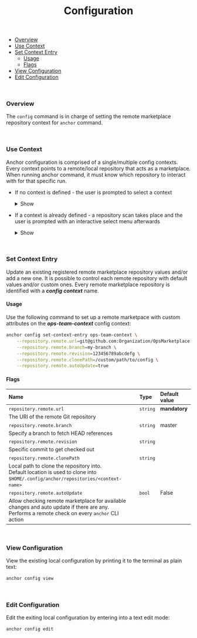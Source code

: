 <h1 id="configuration" align="center">Configuration<br><br></h1>

- [Overview](#overview)
- [Use Context](#use-context)
- [Set Context Entry](#set-context-entry)
  - [Usage](#set-context-usage)
  - [Flags](#set-context-flags)
- [View Configuration](#view-config)
- [Edit Configuration](#edit-config)

<br>

<h3 id="overview">Overview</h3>

The `config` command is in charge of setting the remote marketplace repository context for `anchor` command.

<br>

<h3 id="use-context">Use Context</h3>

Anchor configuration is comprised of a single/multiple config contexts. Every context points to a remote/local repository that acts as a marketplace. When running anchor command, it must know which repository to interact with for that specific run.

* If no context is defined - the user is prompted to select a context

   <details><summary>Show</summary>
      <img style="vertical-align: top;" src="../assets/images/configuration/anchor-select-context.png" width="500" >
   </details>

* If a context is already defined - a repository scan takes place and the user is prompted with an interactive select menu afterwards

   <details><summary>Show</summary>
      <img style="vertical-align: top;" src="../assets/images/configuration/anchor-select-context.png" width="500" >
   </details>

<br>

<h3 id="set-context-entry">Set Context Entry</h3>

Update an existing registered remote marketplace repository values and/or add a new one. It is possible to control each remote repository with default values and/or custom ones. Every remote marketplace repository is identified with a ***config context*** name.

<h4 id="set-context-usage">Usage</h4>

Use the following command to set up a remote marketpace with custom attributes on the ***ops-team-context*** config context:

```bash
anchor config set-context-entry ops-team-context \
    --repository.remote.url=git@github.com:Organization/OpsMarketplace.git \
    --repository.remote.branch=my-branch \
    --repository.remote.revision=123456789abcdefg \
    --repository.remote.clonePath=/custom/path/to/config \
    --repository.remote.autoUpdate=true
```

<h4 id="set-context-flags">Flags</h4>

| **Name**                                                     | **Type** | **Default value** |
| :----------------------------------------------------------- | :------- | :---------------- |
| `repository.remote.url`                                      | `string` | **mandatory**     |
| The URI of the remote Git repository                         |          |                   |
| `repository.remote.branch`                                   | `string` | master            |
| Specify a branch to fetch HEAD references                    |          |                   |
| `repository.remote.revision`                                 | `string` |                   |
| Specific commit to get checked out                           |          |                   |
| `repository.remote.clonePath`                                | `string` |                   |
| Local path to clone the repository into.<br/>Default location is used to clone into `$HOME/.config/anchor/repositories/<context-name>` |          |                   |
| `repository.remote.autoUpdate`                               | `bool`   | False             |
| Allow checking remote marketplace for available changes and auto update if there are any.<br>Performs a remote check on every `anchor` CLI action |          |                   |

<br>

<h3 id="view-config">View Configuration</h3>

View the existing local configuration by printing it to the terminal as plain text:

```bash
anchor config view
```

<br>

<h3 id="edit-config">Edit Configuration</h3>

Edit the exiting local configuration by entering into a text edit mode:

```bash
anchor config edit
```

<br>
